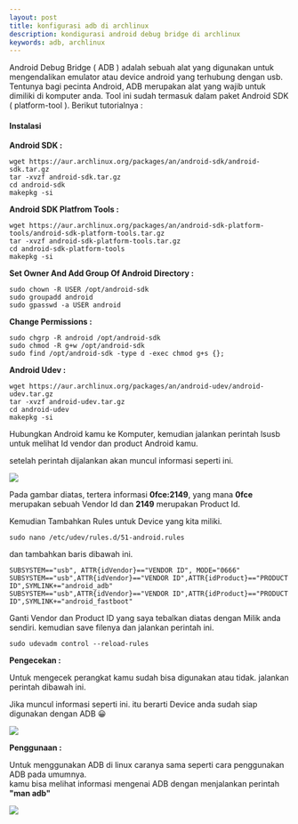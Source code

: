 ```yaml
---
layout: post
title: konfigurasi adb di archlinux
description: kondigurasi android debug bridge di archlinux
keywords: adb, archlinux
---
```

Android Debug Bridge ( ADB ) adalah sebuah alat yang digunakan untuk mengendalikan emulator atau device android yang terhubung dengan usb. Tentunya bagi pecinta Android, ADB merupakan alat yang wajib untuk dimiliki di komputer anda. Tool ini sudah termasuk dalam paket Android SDK ( platform-tool ). Berikut tutorialnya :

#### Instalasi

**Android SDK :**

    wget https://aur.archlinux.org/packages/an/android-sdk/android-sdk.tar.gz
    tar -xvzf android-sdk.tar.gz
    cd android-sdk
    makepkg -si

**Android SDK Platfrom Tools :**

    wget https://aur.archlinux.org/packages/an/android-sdk-platform-tools/android-sdk-platform-tools.tar.gz
    tar -xvzf android-sdk-platform-tools.tar.gz
    cd android-sdk-platform-tools
    makepkg -si

**Set Owner And Add Group Of Android Directory :**

    sudo chown -R USER /opt/android-sdk
    sudo groupadd android
    sudo gpasswd -a USER android

**Change Permissions :**

    sudo chgrp -R android /opt/android-sdk
    sudo chmod -R g+w /opt/android-sdk
    sudo find /opt/android-sdk -type d -exec chmod g+s {};

**Android Udev :**

    wget https://aur.archlinux.org/packages/an/android-udev/android-udev.tar.gz
    tar -xvzf android-udev.tar.gz
    cd android-udev
    makepkg -si

Hubungkan Android kamu ke Komputer, kemudian jalankan perintah lsusb untuk melihat Id vendor dan product Android kamu.

setelah perintah dijalankan akan muncul informasi seperti ini.

![][1] 

Pada gambar diatas, tertera informasi **0fce:2149**, yang mana **0fce** merupakan sebuah Vendor Id dan **2149** merupakan Product Id.

Kemudian Tambahkan Rules untuk Device yang kita miliki.

    sudo nano /etc/udev/rules.d/51-android.rules

dan tambahkan baris dibawah ini.

    SUBSYSTEM=="usb", ATTR{idVendor}=="VENDOR ID", MODE="0666"
    SUBSYSTEM=="usb",ATTR{idVendor}=="VENDOR ID",ATTR{idProduct}=="PRODUCT ID",SYMLINK+="android_adb"
    SUBSYSTEM=="usb",ATTR{idVendor}=="VENDOR ID",ATTR{idProduct}=="PRODUCT ID",SYMLINK+="android_fastboot"

Ganti Vendor dan Product ID yang saya tebalkan diatas dengan Milik anda sendiri. kemudian save filenya dan jalankan perintah ini.

    sudo udevadm control --reload-rules

**Pengecekan :**
  
Untuk mengecek perangkat kamu sudah bisa digunakan atau tidak. jalankan perintah dibawah ini.

Jika muncul informasi seperti ini. itu berarti Device anda sudah siap digunakan dengan ADB 😀

![][2]


**Penggunaan :**

Untuk menggunakan ADB di linux caranya sama seperti cara penggunakan ADB pada umumnya.  
kamu bisa melihat informasi mengenai ADB dengan menjalankan perintah **"man adb"**

![][3]


[1]: http://www.kawainaaa.com/wp-content/uploads/2013/06/Screen_50-300x81.png
[2]: http://www.kawainaaa.com/wp-content/uploads/2013/06/Screen_51-300x74.png
[3]: http://www.kawainaaa.com/wp-content/uploads/2013/06/Screen_52-249x300.png
  

